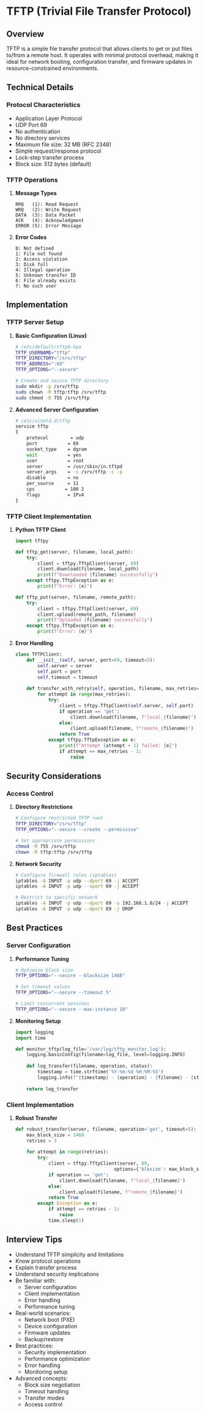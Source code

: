 # TFTP (Trivial File Transfer Protocol)

## Overview
TFTP is a simple file transfer protocol that allows clients to get or put files to/from a remote host. It operates with minimal protocol overhead, making it ideal for network booting, configuration transfer, and firmware updates in resource-constrained environments.

## Technical Details

### Protocol Characteristics
- Application Layer Protocol
- UDP Port 69
- No authentication
- No directory services
- Maximum file size: 32 MB (RFC 2348)
- Simple request/response protocol
- Lock-step transfer process
- Block size: 512 bytes (default)

### TFTP Operations

1. **Message Types**
   ```
   RRQ   (1): Read Request
   WRQ   (2): Write Request
   DATA  (3): Data Packet
   ACK   (4): Acknowledgment
   ERROR (5): Error Message
   ```

2. **Error Codes**
   ```
   0: Not defined
   1: File not found
   2: Access violation
   3: Disk full
   4: Illegal operation
   5: Unknown transfer ID
   6: File already exists
   7: No such user
   ```

## Implementation

### TFTP Server Setup

1. **Basic Configuration (Linux)**
   ```bash
   # /etc/default/tftpd-hpa
   TFTP_USERNAME="tftp"
   TFTP_DIRECTORY="/srv/tftp"
   TFTP_ADDRESS=":69"
   TFTP_OPTIONS="--secure"
   
   # Create and secure TFTP directory
   sudo mkdir -p /srv/tftp
   sudo chown -R tftp:tftp /srv/tftp
   sudo chmod -R 755 /srv/tftp
   ```

2. **Advanced Server Configuration**
   ```bash
   # /etc/xinetd.d/tftp
   service tftp
   {
       protocol        = udp
       port           = 69
       socket_type    = dgram
       wait           = yes
       user           = root
       server         = /usr/sbin/in.tftpd
       server_args    = -s /srv/tftp -c -p
       disable        = no
       per_source     = 11
       cps           = 100 2
       flags          = IPv4
   }
   ```

### TFTP Client Implementation

1. **Python TFTP Client**
   ```python
   import tftpy

   def tftp_get(server, filename, local_path):
       try:
           client = tftpy.TftpClient(server, 69)
           client.download(filename, local_path)
           print(f"Downloaded {filename} successfully")
       except tftpy.TftpException as e:
           print(f"Error: {e}")

   def tftp_put(server, filename, remote_path):
       try:
           client = tftpy.TftpClient(server, 69)
           client.upload(remote_path, filename)
           print(f"Uploaded {filename} successfully")
       except tftpy.TftpException as e:
           print(f"Error: {e}")
   ```

2. **Error Handling**
   ```python
   class TFTPClient:
       def __init__(self, server, port=69, timeout=5):
           self.server = server
           self.port = port
           self.timeout = timeout
           
       def transfer_with_retry(self, operation, filename, max_retries=3):
           for attempt in range(max_retries):
               try:
                   client = tftpy.TftpClient(self.server, self.port)
                   if operation == 'get':
                       client.download(filename, f"local_{filename}")
                   else:
                       client.upload(filename, f"remote_{filename}")
                   return True
               except tftpy.TftpException as e:
                   print(f"Attempt {attempt + 1} failed: {e}")
                   if attempt == max_retries - 1:
                       raise
   ```

## Security Considerations

### Access Control

1. **Directory Restrictions**
   ```bash
   # Configure restricted TFTP root
   TFTP_DIRECTORY="/srv/tftp"
   TFTP_OPTIONS="--secure --create --permissive"
   
   # Set appropriate permissions
   chmod -R 755 /srv/tftp
   chown -R tftp:tftp /srv/tftp
   ```

2. **Network Security**
   ```bash
   # Configure firewall rules (iptables)
   iptables -A INPUT -p udp --dport 69 -j ACCEPT
   iptables -A INPUT -p udp --sport 69 -j ACCEPT
   
   # Restrict to specific network
   iptables -A INPUT -p udp --dport 69 -s 192.168.1.0/24 -j ACCEPT
   iptables -A INPUT -p udp --dport 69 -j DROP
   ```

## Best Practices

### Server Configuration

1. **Performance Tuning**
   ```bash
   # Optimize block size
   TFTP_OPTIONS="--secure --blocksize 1468"
   
   # Set timeout values
   TFTP_OPTIONS="--secure --timeout 5"
   
   # Limit concurrent sessions
   TFTP_OPTIONS="--secure --max-instance 10"
   ```

2. **Monitoring Setup**
   ```python
   import logging
   import time

   def monitor_tftp(log_file='/var/log/tftp_monitor.log'):
       logging.basicConfig(filename=log_file, level=logging.INFO)
       
       def log_transfer(filename, operation, status):
           timestamp = time.strftime('%Y-%m-%d %H:%M:%S')
           logging.info(f"{timestamp} - {operation} - {filename} - {status}")
       
       return log_transfer
   ```

### Client Implementation

1. **Robust Transfer**
   ```python
   def robust_transfer(server, filename, operation='get', timeout=5):
       max_block_size = 1468
       retries = 3
       
       for attempt in range(retries):
           try:
               client = tftpy.TftpClient(server, 69,
                                       options={'blksize': max_block_size})
               if operation == 'get':
                   client.download(filename, f"local_{filename}")
               else:
                   client.upload(filename, f"remote_{filename}")
               return True
           except Exception as e:
               if attempt == retries - 1:
                   raise
               time.sleep(1)
   ```

## Interview Tips
- Understand TFTP simplicity and limitations
- Know protocol operations
- Explain transfer process
- Understand security implications
- Be familiar with:
  - Server configuration
  - Client implementation
  - Error handling
  - Performance tuning
- Real-world scenarios:
  - Network boot (PXE)
  - Device configuration
  - Firmware updates
  - Backup/restore
- Best practices:
  - Security implementation
  - Performance optimization
  - Error handling
  - Monitoring setup
- Advanced concepts:
  - Block size negotiation
  - Timeout handling
  - Transfer modes
  - Access control 